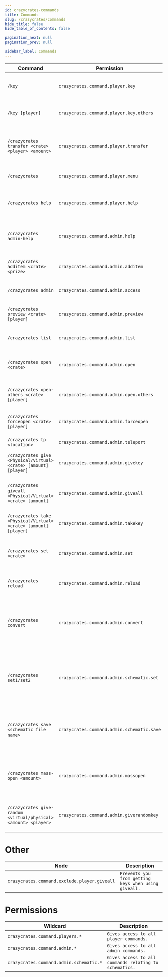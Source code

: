 ```yaml
---
id: crazycrates-commands
title: Commands
slug: /crazycrates/commands
hide_title: false
hide_table_of_contents: false

pagination_next: null
pagination_prev: null

sidebar_label: Commands
---
```

Command|Permission|Description
---|---|---
`/key`|`crazycrates.command.player.key`|Check the number of keys you have.
`/key [player]`|`crazycrates.command.player.key.others`|Check the number of keys a player has.
`/crazycrates transfer <crate> <player> <amount>`|`crazycrates.command.player.transfer`|Allows players to send virtual keys to another player.
`/crazycrates`|`crazycrates.command.player.menu`|Opens the primary crate menu.
`/crazycrates help`|`crazycrates.command.player.help`|Shows all player commands for CrazyCrates.
`/crazycrates admin-help`|`crazycrates.command.admin.help`|Shows all admin commands for CrazyCrates.
`/crazycrates additem <crate> <prize>`|`crazycrates.command.admin.additem`|Add items in-game to a prize in a crate.
`/crazycrates admin`|`crazycrates.command.admin.access`|Opens the Admin Keys GUI.
`/crazycrates preview <crate> [player]`|`crazycrates.command.admin.preview`|Opens the preview of a crate for a player.
`/crazycrates list`|`crazycrates.command.admin.list`|Displays a list of all crates.
`/crazycrates open <crate>`|`crazycrates.command.admin.open`|Tries to open a crate for yourself if you have a key.
`/crazycrates open-others <crate> [player]`|`crazycrates.command.admin.open.others`|Tries to open a crate for a player if they have a key.
`/crazycrates forceopen <crate> [player]`|`crazycrates.command.admin.forceopen`|Opens a crate for a player for free.
`/crazycrates tp <location>`|`crazycrates.command.admin.teleport`|Teleport to a crate.
`/crazycrates give <Physical/Virtual> <crate> [amount] [player]`|`crazycrates.command.admin.givekey`|Give a key(s) to a player to use on a crate.
`/crazycrates giveall <Physical/Virtual> <crate> [amount]`|`crazycrates.command.admin.giveall`|Gives all online players keys to use on a crate.
`/crazycrates take <Physical/Virtual> <crate> [amount] [player]`|`crazycrates.command.admin.takekey`|Allows you to take keys from a player.
`/crazycrates set <crate>`|`crazycrates.command.admin.set`|Set a block you are looking at as the specified crate.
`/crazycrates reload`|`crazycrates.command.admin.reload`|Reloads the configuration and data files.
`/crazycrates convert`|`crazycrates.command.admin.convert`|Tries to convert supported plugin's crate files into crazy crate's crate files.
`/crazycrates set1/set2`|`crazycrates.command.admin.schematic.set`|Set position #1 or #2 for when making a new schematic for quadcrates. **1.13+ only**
`/crazycrates save <schematic file name>`|`crazycrates.command.admin.schematic.save`|Save the new schematic file to the schematics folder. **1.13+ only**
`/crazycrates mass-open <amount>`|`crazycrates.command.admin.massopen`|Mass opens crates. Defaults to 10 but can be changed in the crate config files.
`/crazycrates give-random <virtual/physical> <amount> <player>`|`crazycrates.command.admin.giverandomkey`|Gives a random key out of all the crates available.

# Other
Node|Description
---|---
`crazycrates.command.exclude.player.giveall`|`Prevents you from getting keys when using giveall.`

# Permissions
Wildcard|Description
---|---
`crazycrates.command.players.*`|`Gives access to all player commands.`
`crazycrates.command.admin.*`|`Gives access to all admin commands.`
`crazycrates.command.admin.schematic.*`|`Gives access to all commands relating to schematics.`